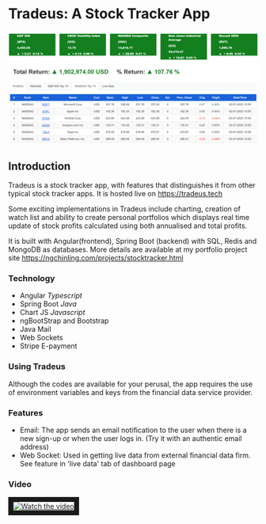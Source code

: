 # Tradeus: A Stock Tracker App

![alt text](stocktracker/src/assets/static/images/dashboard.png)


## Introduction
Tradeus is a stock tracker app, with features that distinguishes it from other typical stock tracker apps. It is hosted live on https://tradeus.tech

Some exciting implementations in Tradeus include charting, creation of watch list and ability to create personal portfolios which displays real time update of stock profits calculated using both annualised and total profits. 

It is built with Angular(frontend), Spring Boot (backend) with SQL, Redis and MongoDB as databases. More details are available at my portfolio project site https://ngchinling.com/projects/stocktracker.html

### Technology
- Angular *Typescript*
- Spring Boot *Java*
- Chart JS *Javascript*
- ngBootStrap and Bootstrap 
- Java Mail
- Web Sockets
- Stripe E-payment

### Using Tradeus
Although the codes are available for your perusal, the app requires the use of environment variables and keys from the financial data service provider. 

### Features
- Email: The app sends an email notification to the user when there is a new  sign-up or when the user logs in. (Try it with an authentic email address)
- Web Socket: Used in getting live data from external financial data firm. See feature in 'live data' tab of dashboard page

### Video
<a href="http://www.youtube.com/watch?feature=player_embedded&v=NDwvP1sPaD0" target="_blank">
 <img src="http://img.youtube.com/vi/NDwvP1sPaD0/mqdefault.jpg" alt="Watch the video" width="600" height="400" border="10" />
</a>

